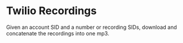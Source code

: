 Twilio Recordings
=================

Given an account SID and a number or recording SIDs, download and concatenate the recordings into one mp3.

